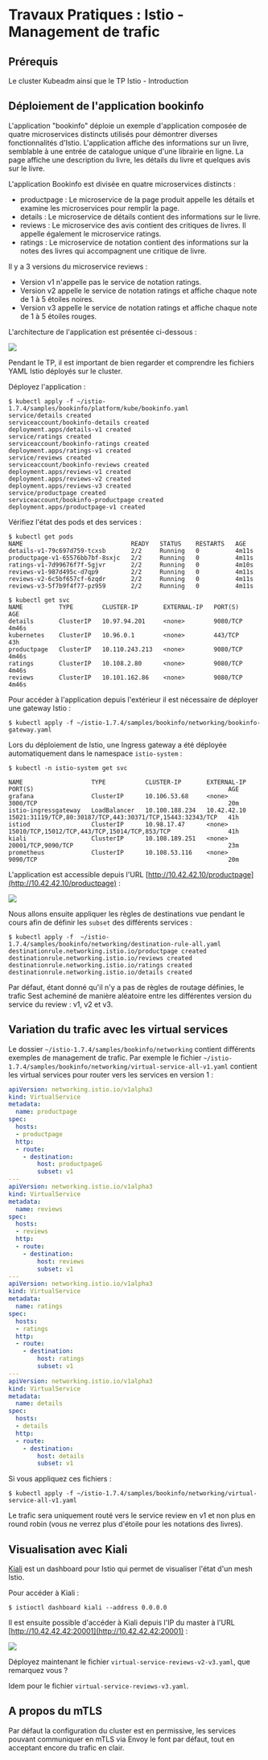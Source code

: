 # Travaux Pratiques : Istio - Management de trafic

## Prérequis

Le cluster Kubeadm ainsi que le TP Istio - Introduction

## Déploiement de l'application bookinfo

L'application "bookinfo" déploie un exemple d'application composée de quatre
microservices distincts utilisés pour démontrer diverses fonctionnalités
d'Istio. L'application affiche des informations sur un livre, semblable à une
entrée de catalogue unique d'une librairie en ligne. La page affiche une
description du livre, les détails du livre et quelques avis sur le livre.

L'application Bookinfo est divisée en quatre microservices distincts :

- productpage : Le microservice de la page produit appelle les détails et examine les microservices pour remplir la page.
- details : Le microservice de détails contient des informations sur le livre.
- reviews : Le microservice des avis contient des critiques de livres. Il appelle également le microservice ratings.
- ratings : Le microservice de notation contient des informations sur la notes des livres qui accompagnent une critique de livre.

Il y a 3 versions du microservice reviews :

- Version v1 n'appelle pas le service de notation ratings.
- Version v2 appelle le service de notation ratings et affiche chaque note de 1 à 5 étoiles noires.
- Version v3 appelle le service de notation ratings et affiche chaque note de 1 à 5 étoiles rouges.

L'architecture de l'application est présentée ci-dessous :

![](https://istio.io/latest/docs/examples/bookinfo/withistio.svg)

Pendant le TP, il est important de bien regarder et comprendre les fichiers YAML
Istio déployés sur le cluster.

Déployez l'application :

```console
$ kubectl apply -f ~/istio-1.7.4/samples/bookinfo/platform/kube/bookinfo.yaml
service/details created
serviceaccount/bookinfo-details created
deployment.apps/details-v1 created
service/ratings created
serviceaccount/bookinfo-ratings created
deployment.apps/ratings-v1 created
service/reviews created
serviceaccount/bookinfo-reviews created
deployment.apps/reviews-v1 created
deployment.apps/reviews-v2 created
deployment.apps/reviews-v3 created
service/productpage created
serviceaccount/bookinfo-productpage created
deployment.apps/productpage-v1 created
```

Vérifiez l'état des pods et des services :

```console
$ kubectl get pods
NAME                              READY   STATUS    RESTARTS   AGE
details-v1-79c697d759-tcxsb       2/2     Running   0          4m11s
productpage-v1-65576bb7bf-8sxjc   2/2     Running   0          4m11s
ratings-v1-7d99676f7f-5gjvr       2/2     Running   0          4m10s
reviews-v1-987d495c-d7qp9         2/2     Running   0          4m11s
reviews-v2-6c5bf657cf-6zqdr       2/2     Running   0          4m11s
reviews-v3-5f7b9f4f77-pz959       2/2     Running   0          4m11s

$ kubectl get svc
NAME          TYPE        CLUSTER-IP       EXTERNAL-IP   PORT(S)    AGE
details       ClusterIP   10.97.94.201     <none>        9080/TCP   4m46s
kubernetes    ClusterIP   10.96.0.1        <none>        443/TCP    43h
productpage   ClusterIP   10.110.243.213   <none>        9080/TCP   4m46s
ratings       ClusterIP   10.108.2.80      <none>        9080/TCP   4m46s
reviews       ClusterIP   10.101.162.86    <none>        9080/TCP   4m46s
```

Pour accéder à l'application depuis l'extérieur il est nécessaire de déployer
une gateway Istio :

```console
$ kubectl apply -f ~/istio-1.7.4/samples/bookinfo/networking/bookinfo-gateway.yaml
```

Lors du déploiement de Istio, une Ingress gateway a été déployée automatiquement
dans le namespace `istio-system` :

```console
$ kubectl -n istio-system get svc

NAME                   TYPE           CLUSTER-IP       EXTERNAL-IP   PORT(S)                                                      AGE
grafana                ClusterIP      10.106.53.68     <none>        3000/TCP                                                     20m
istio-ingressgateway   LoadBalancer   10.100.188.234   10.42.42.10   15021:31119/TCP,80:30187/TCP,443:30371/TCP,15443:32343/TCP   41h
istiod                 ClusterIP      10.98.17.47      <none>        15010/TCP,15012/TCP,443/TCP,15014/TCP,853/TCP                41h
kiali                  ClusterIP      10.108.189.251   <none>        20001/TCP,9090/TCP                                           23m
prometheus             ClusterIP      10.108.53.116    <none>        9090/TCP                                                     20m
```

L'application est accessible depuis l'URL [http://10.42.42.10/productpage](http://10.42.42.10/productpage) :

![](https://particule.io/formations/images/istio/bookinfo.png)

Nous allons ensuite appliquer les règles de destinations vue pendant le cours
afin de définir les `subset` des différents services :

```console
$ kubectl apply -f  ~/istio-1.7.4/samples/bookinfo/networking/destination-rule-all.yaml
destinationrule.networking.istio.io/productpage created
destinationrule.networking.istio.io/reviews created
destinationrule.networking.istio.io/ratings created
destinationrule.networking.istio.io/details created
```

Par défaut, étant donné qu'il n'y a pas de règles de routage définies, le trafic
Sest acheminé de manière aléatoire entre les différentes version du service du
review : v1, v2 et v3.

## Variation du trafic avec les virtual services

Le dossier `~/istio-1.7.4/samples/bookinfo/networking` contient différents
exemples de management de trafic. Par exemple le fichier
`~/istio-1.7.4/samples/bookinfo/networking/virtual-service-all-v1.yaml` contient
les virtual services pour router vers les services en version 1 :

```yaml
apiVersion: networking.istio.io/v1alpha3
kind: VirtualService
metadata:
  name: productpage
spec:
  hosts:
  - productpage
  http:
  - route:
    - destination:
        host: productpageG
        subset: v1
---
apiVersion: networking.istio.io/v1alpha3
kind: VirtualService
metadata:
  name: reviews
spec:
  hosts:
  - reviews
  http:
  - route:
    - destination:
        host: reviews
        subset: v1
---
apiVersion: networking.istio.io/v1alpha3
kind: VirtualService
metadata:
  name: ratings
spec:
  hosts:
  - ratings
  http:
  - route:
    - destination:
        host: ratings
        subset: v1
---
apiVersion: networking.istio.io/v1alpha3
kind: VirtualService
metadata:
  name: details
spec:
  hosts:
  - details
  http:
  - route:
    - destination:
        host: details
        subset: v1
```

Si vous appliquez ces fichiers :

```console
$ kubectl apply -f ~/istio-1.7.4/samples/bookinfo/networking/virtual-service-all-v1.yaml
```

Le trafic sera uniquement routé vers le service review en v1 et non plus en
round robin (vous ne verrez plus d'étoile pour les notations des livres).

## Visualisation avec Kiali

[Kiali](https://kiali.io/) est un dashboard pour Istio qui permet de visualiser
l'état d'un mesh Istio.

Pour accéder à Kiali :

```console
$ istioctl dashboard kiali --address 0.0.0.0
```

Il est ensuite possible d'accéder à Kiali depuis l'IP du master à l'URL
[http://10.42.42.42:20001](http://10.42.42.42:20001) :

![](https://particule.io/formations/images/istio/kiali-v1.png)

Déployez maintenant le fichier `virtual-service-reviews-v2-v3.yaml`, que
remarquez vous ?

Idem pour le fichier `virtual-service-reviews-v3.yaml`.

## A propos du mTLS

Par défaut la configuration du cluster est en permissive, les services pouvant
communiquer en mTLS via Envoy le font par défaut, tout en acceptant encore du
trafic en clair.



